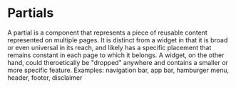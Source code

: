 # Partials

A partial is a component that represents a piece of reusable content represented on multiple pages.
It is distinct from a widget in that it is broad or even universal in its reach, and likely has a specific placement that remains constant in each page to which it belongs. A widget, on the other hand, could theroetically be "dropped" anywhere and contains a smaller or more specific feature.
Examples: navigation bar, app bar, hamburger menu, header, footer, disclaimer
